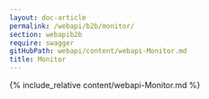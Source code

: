 ```yaml
---
layout: doc-article
permalink: /webapi/b2b/monitor/
section: webapib2b
require: swagger
gitHubPath: webapi/content/webapi-Monitor.md
title: Monitor
---
```

{% include_relative content/webapi-Monitor.md %}